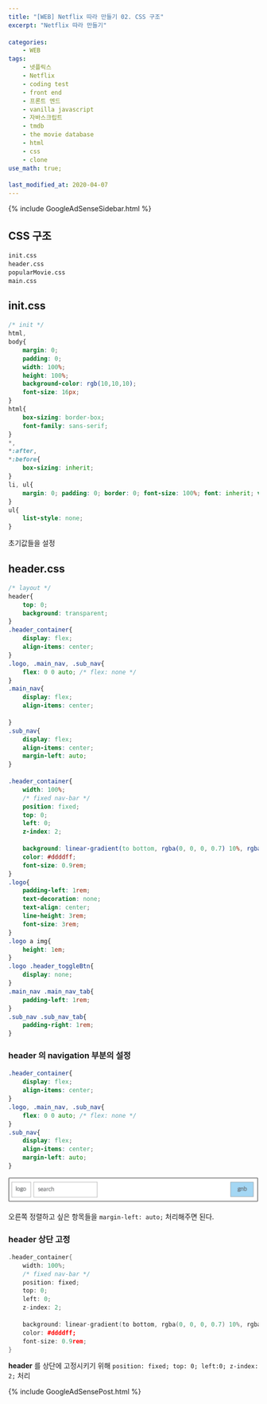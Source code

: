 ```yaml
---
title: "[WEB] Netflix 따라 만들기 02. CSS 구조"
excerpt: "Netflix 따라 만들기"

categories:
    - WEB
tags:
    - 넷플릭스
    - Netflix
    - coding test
    - front end
    - 프론트 엔드
    - vanilla javascript
    - 자바스크립트
    - tmdb
    - the movie database
    - html
    - css
    - clone
use_math: true;

last_modified_at: 2020-04-07  
---
```


{% include GoogleAdSenseSidebar.html %}  

## CSS 구조 

```markdown
init.css
header.css
popularMovie.css
main.css
```

  



## init.css

```css
/* init */
html,	
body{
    margin: 0;
    padding: 0;
    width: 100%;
    height: 100%;
    background-color: rgb(10,10,10);
    font-size: 16px;
}
html{
    box-sizing: border-box;
    font-family: sans-serif;
}
*,
*:after,
*:before{
    box-sizing: inherit;
}
li, ul{
    margin: 0; padding: 0; border: 0; font-size: 100%; font: inherit; vertical-align: baseline;
}
ul{
    list-style: none;
}

```

  초기값들을 설정

## header.css

```css
/* layout */
header{
    top: 0; 
    background: transparent;
}
.header_container{
    display: flex;
    align-items: center;
}
.logo, .main_nav, .sub_nav{
    flex: 0 0 auto; /* flex: none */
}
.main_nav{
    display: flex;
    align-items: center;
    
}
.sub_nav{
    display: flex;
    align-items: center;
    margin-left: auto;
}

.header_container{
    width: 100%;
    /* fixed nav-bar */
    position: fixed;
    top: 0;
    left: 0;
    z-index: 2;

    background: linear-gradient(to bottom, rgba(0, 0, 0, 0.7) 10%, rgba(0, 0, 0, 0));
    color: #ddddff;
    font-size: 0.9rem;
}
.logo{
    padding-left: 1rem;
    text-decoration: none;
    text-align: center;
    line-height: 3rem;
    font-size: 3rem;
}
.logo a img{
    height: 1em;
}
.logo .header_toggleBtn{
    display: none;
}
.main_nav .main_nav_tab{
    padding-left: 1rem;
}
.sub_nav .sub_nav_tab{
    padding-right: 1rem;
}
```

### **header** 의 **navigation**  부분의 설정

```css
.header_container{
    display: flex;
    align-items: center;
}
.logo, .main_nav, .sub_nav{
    flex: 0 0 auto; /* flex: none */
}
.sub_nav{
    display: flex;
    align-items: center;
    margin-left: auto;
}
```

[![](/assets/web/clone_netflix/css_header_img01.png)](/assets/web/clone_netflix/css_header_img01.png)

오른쪽 정렬하고 싶은 항목들을 `margin-left: auto;` 처리해주면 된다.

### header 상단 고정

```cpp
.header_container{
    width: 100%;
    /* fixed nav-bar */
    position: fixed;
    top: 0;
    left: 0;
    z-index: 2;

    background: linear-gradient(to bottom, rgba(0, 0, 0, 0.7) 10%, rgba(0, 0, 0, 0));
    color: #ddddff;
    font-size: 0.9rem;
}
```



**header** 를 상단에 고정시키기 위해 `position: fixed; top: 0; left:0; z-index: 2;` 처리 



{% include GoogleAdSensePost.html %}  

